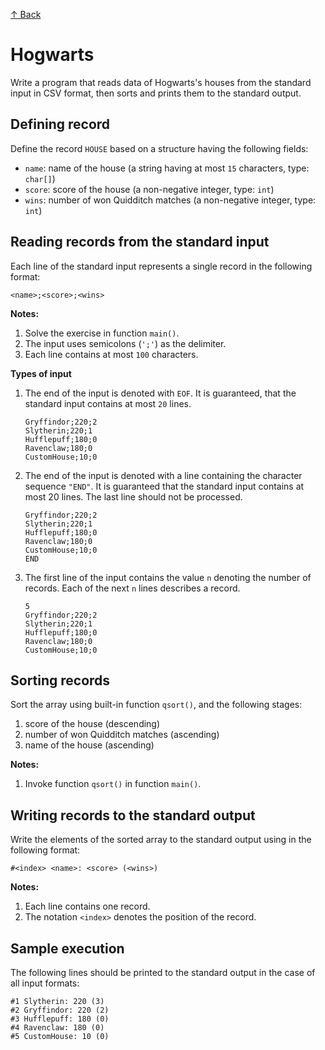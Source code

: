 [↑ Back](../../README.md)

# Hogwarts

Write a program that reads data of Hogwarts's houses from the standard input in CSV format, then sorts and prints them to the standard output.

## Defining record

Define the record `HOUSE` based on a structure having the following fields:

* `name`: name of the house (a string having at most `15` characters, type: `char[]`)
* `score`: score of the house (a non-negative integer, type: `int`)
* `wins`: number of won Quidditch matches (a non-negative integer, type: `int`)

## Reading records from the standard input

Each line of the standard input represents a single record in the following format:

```
<name>;<score>;<wins>
```

**Notes:**

1. Solve the exercise in function `main()`.
4. The input uses semicolons (`';'`) as the delimiter.
5. Each line contains at most `100` characters.

**Types of input**

1. The end of the input is denoted with `EOF`. It is guaranteed, that the standard input contains at most `20` lines.

    ```
    Gryffindor;220;2
    Slytherin;220;1
    Hufflepuff;180;0
    Ravenclaw;180;0
    CustomHouse;10;0
    ```

2. The end of the input is denoted with a line containing the character sequence `"END"`. It is guaranteed that the standard input contains at most 20 lines. The last line should not be processed.

    ```
    Gryffindor;220;2
    Slytherin;220;1
    Hufflepuff;180;0
    Ravenclaw;180;0
    CustomHouse;10;0
    END
    ```

3. The first line of the input contains the value `n` denoting the number of records. Each of the next `n` lines describes a record.

    ```
    5
    Gryffindor;220;2
    Slytherin;220;1
    Hufflepuff;180;0
    Ravenclaw;180;0
    CustomHouse;10;0
    ```

## Sorting records

Sort the array using built-in function `qsort()`, and the following stages:

1. score of the house (descending)
2. number of won Quidditch matches (ascending)
3. name of the house (ascending)

**Notes:**

1. Invoke function `qsort()` in function `main()`.

## Writing records to the standard output

Write the elements of the sorted array to the standard output using in the following format:

```
#<index> <name>: <score> (<wins>)
```

**Notes:**

1. Each line contains one record.
2. The notation `<index>` denotes the position of the record.

## Sample execution

The following lines should be printed to the standard output in the case of all input formats:

```
#1 Slytherin: 220 (3)
#2 Gryffindor: 220 (2)
#3 Hufflepuff: 180 (0)
#4 Ravenclaw: 180 (0)
#5 CustomHouse: 10 (0)
```